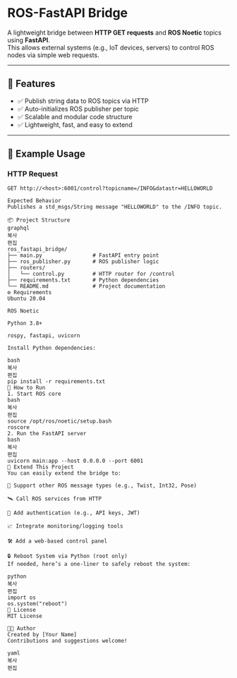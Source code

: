 # ROS-FastAPI Bridge

A lightweight bridge between **HTTP GET requests** and **ROS Noetic** topics using **FastAPI**.  
This allows external systems (e.g., IoT devices, servers) to control ROS nodes via simple web requests.

---

## 🚀 Features

- ✅ Publish string data to ROS topics via HTTP
- ✅ Auto-initializes ROS publisher per topic
- ✅ Scalable and modular code structure
- ✅ Lightweight, fast, and easy to extend

---

## 🧪 Example Usage

### HTTP Request

```http
GET http://<host>:6001/control?topicname=/INFO&datastr=HELLOWORLD

Expected Behavior
Publishes a std_msgs/String message "HELLOWORLD" to the /INFO topic.

📦 Project Structure
graphql
복사
편집
ros_fastapi_bridge/
├── main.py                # FastAPI entry point
├── ros_publisher.py       # ROS publisher logic
├── routers/
│   └── control.py         # HTTP router for /control
├── requirements.txt       # Python dependencies
└── README.md              # Project documentation
⚙️ Requirements
Ubuntu 20.04

ROS Noetic

Python 3.8+

rospy, fastapi, uvicorn

Install Python dependencies:

bash
복사
편집
pip install -r requirements.txt
🧭 How to Run
1. Start ROS core
bash
복사
편집
source /opt/ros/noetic/setup.bash
roscore
2. Run the FastAPI server
bash
복사
편집
uvicorn main:app --host 0.0.0.0 --port 6001
🧩 Extend This Project
You can easily extend the bridge to:

🔁 Support other ROS message types (e.g., Twist, Int32, Pose)

🛰 Call ROS services from HTTP

🔐 Add authentication (e.g., API keys, JWT)

📈 Integrate monitoring/logging tools

🛠 Add a web-based control panel

🔒 Reboot System via Python (root only)
If needed, here’s a one-liner to safely reboot the system:

python
복사
편집
import os
os.system("reboot")
📜 License
MIT License

👨‍💻 Author
Created by [Your Name]
Contributions and suggestions welcome!

yaml
복사
편집
